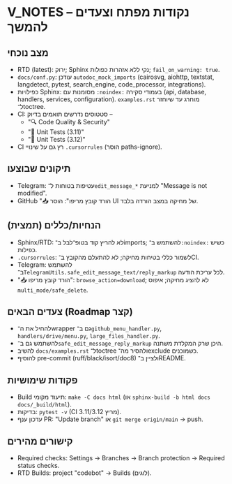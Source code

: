 # V_NOTES – נקודות מפתח וצעדים להמשך

## מצב נוכחי
- RTD (latest): ירוק; Sphinx נקי ללא אזהרות כפולות; `fail_on_warning: true`.
- `docs/conf.py`: עודכן `autodoc_mock_imports` (cairosvg, aiohttp, textstat, langdetect, pytest, search_engine, code_processor, integrations).
- כפילויות Sphinx: מסומנות עם `:noindex:` בעמודי סקירה (api, database, handlers, services, configuration). `examples.rst` מוחרג עד שיוחזר ל־toctree.
- CI: סטטוסים נדרשים תואמים בדיוק –
  - "🔍 Code Quality & Security"
  - "🧪 Unit Tests (3.11)"
  - "🧪 Unit Tests (3.12)"
- CI רץ גם על שינויי `.cursorrules` (הוסר paths-ignore).

## תיקונים שבוצעו
- Telegram: עטיפות בטוחות ל־`edit_message_*` למניעת "Message is not modified".
- GitHub "📥 הורד קובץ מריפו": הוסר UI של מחיקה במצב הורדה בלבד.

## הנחיות/כללים (תמצית)
- Sphinx/RTD: לא להריץ קוד בטופ־לבל ב־imports; להשתמש ב־`:noindex:` כשיש כפילות.
- `.cursorrules`: לשמור כללי בטיחות מחיקה; לא להתעלם מהקובץ ב־CI.
- Telegram: להשתמש ב־`TelegramUtils.safe_edit_message_text/reply_markup` לכל עריכת הודעה.
- "📥 הורד קובץ מריפו": `browse_action=download`; לא להציג מחיקה; איפוס `multi_mode/safe_delete`.

## צעדים הבאים (Roadmap קצר)
- להחיל את ה־wrapper גם ב־`github_menu_handler.py`, `handlers/drive/menu.py`, `large_files_handler.py`.
- להשתמש גם ב־`safe_edit_message_reply_markup` היכן שרק המקלדת משתנה.
- להשיב `docs/examples.rst` ל־toctree ולהסיר מה־exclude כשמוכנים.
- להוסיף pre-commit (ruff/black/isort/doc8) ולציין ב־README.

## פקודות שימושיות
- Build תיעוד מקומי: `make -C docs html` (או `sphinx-build -b html docs docs/_build/html`).
- בדיקות: `pytest -v` (CI מריץ 3.11/3.12).
- עדכון ענף PR: "Update branch" או `git merge origin/main` → push.

## קישורים מהירים
- Required checks: Settings → Branches → Branch protection → Required status checks.
- RTD Builds: project "codebot" → Builds (לוגים).